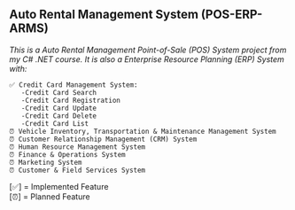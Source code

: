 ## Auto Rental Management System (POS-ERP-ARMS)

*This is a Auto Rental Management Point-of-Sale (POS) System project from my C# .NET course. It is also a Enterprise Resource Planning (ERP) System with:*
```
✅ Credit Card Management System:
   -Credit Card Search
   -Credit Card Registration
   -Credit Card Update
   -Credit Card Delete
   -Credit Card List
⏰ Vehicle Inventory, Transportation & Maintenance Management System
⏰ Customer Relationship Management (CRM) System
⏰ Human Resource Management System
⏰ Finance & Operations System
⏰ Marketing System
⏰ Customer & Field Services System
```
[✅] = Implemented Feature  
[⏰] = Planned Feature
